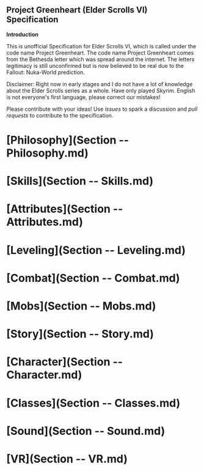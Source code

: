Project Greenheart (Elder Scrolls VI) Specification
---------------------------------------------------

**Introduction**

This is unofficial Specification for Elder Scrolls VI, which is called under the code name Project Greenheart. The code name Project Greenheart comes from the Bethesda letter which was spread around the internet. The letters legitimacy is still unconfirmed but is now believed to be real due to the Fallout: Nuka-World prediction.

Disclaimer:
Right now in early stages and I do not have a lot of knowledge about the Elder Scrolls series as a whole. Have only played Skyrim. English is not everyone's first language, please correct our mistakes!

Please contribute with your ideas!
Use *issues* to spark a discussion and *pull requests* to contribute to the specification.

# [Philosophy](Section -- Philosophy.md)

# [Skills](Section -- Skills.md)

# [Attributes](Section -- Attributes.md)

# [Leveling](Section -- Leveling.md)

# [Combat](Section -- Combat.md)

# [Mobs](Section -- Mobs.md)

# [Story](Section -- Story.md)

# [Character](Section -- Character.md)

# [Classes](Section -- Classes.md)

# [Sound](Section -- Sound.md)

# [VR](Section -- VR.md)
